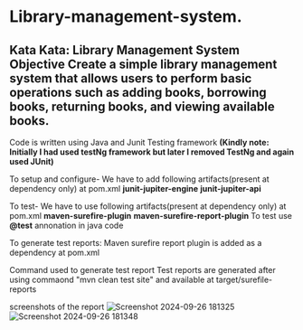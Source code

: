 # Library-management-system.

Kata
Kata: Library Management System
Objective
Create a simple library management system that allows users to perform basic operations
such as adding books, borrowing books, returning books, and viewing available books.
----------------------------------------------------------------------------
Code is written using Java and Junit Testing framework 
**(Kindly note: Initially I had used testNg framework but later I removed TestNg and again used JUnit)**

To setup and configure- We have to add following artifacts(present at dependency only) at pom.xml
       **junit-jupiter-engine** 
           **junit-jupiter-api**
       
To test- We have to use following artifacts(present at dependency only) at pom.xml
     **maven-surefire-plugin**
              **maven-surefire-report-plugin**
To test use **@test** annonation in java code
    
To generate test reports: Maven surefire report plugin is added as a dependency at pom.xml

Command used to generate test report
Test reports are generated after using commaond "mvn clean test site" and available at target/surefile-reports



 screenshots of the report
 ![Screenshot 2024-09-26 181325](https://github.com/user-attachments/assets/dfcd29d0-b14c-454d-ad49-d3aa59ddddcc)
![Screenshot 2024-09-26 181348](https://github.com/user-attachments/assets/5bd3e776-4a52-4ada-a102-e1015a3d35e7)

